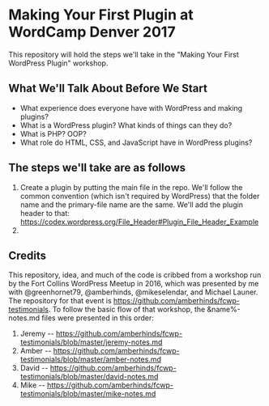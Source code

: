 # Making Your First Plugin at WordCamp Denver 2017

This repository will hold the steps we'll take in the "Making Your First WordPress Plugin" workshop.

## What We'll Talk About Before We Start

* What experience does everyone have with WordPress and making plugins?
* What is a WordPress plugin? What kinds of things can they do?
* What is PHP? OOP?
* What role do HTML, CSS, and JavaScript have in WordPress plugins?

## The steps we'll take are as follows

1. Create a plugin by putting the main file in the repo. We'll follow the common convention (which isn't required by WordPress) that the folder name and the primary-file name are the same. We'll add the plugin header to that: https://codex.wordpress.org/File_Header#Plugin_File_Header_Example
2. 

## Credits

This repository, idea, and much of the code is cribbed from a workshop run by the Fort Collins WordPress Meetup in 2016, which was presented by me with @greenhornet79, @amberhinds, @mikeselendar, and Michael Launer. The repository for that event is https://github.com/amberhinds/fcwp-testimonials. To follow the basic flow of that workshop, the &name%-notes.md files were presented in this order:

1. Jeremy -- https://github.com/amberhinds/fcwp-testimonials/blob/master/jeremy-notes.md
2. Amber -- https://github.com/amberhinds/fcwp-testimonials/blob/master/amber-notes.md
3. David -- https://github.com/amberhinds/fcwp-testimonials/blob/master/david-notes.md
4. Mike -- https://github.com/amberhinds/fcwp-testimonials/blob/master/mike-notes.md
